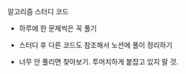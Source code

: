 알고리즘 스터디 코드

- 하루에 한 문제씩은 꼭 풀기

- 스터디 후 다른 코드도 참조해서 노션에 풀이 정리하기

- 너무 안 풀리면 찾아보기. 투머치하게 붙잡고 있지 말 것.
